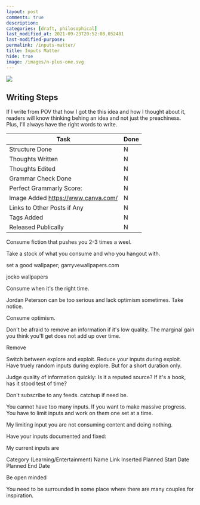 ```yaml
---
layout: post
comments: true
description:
categories: [draft, philosophical]
last_modified_at: 2021-09-23T20:52:08.052481
last-modified-purpose:
permalink: /inputs-matter/
title: Inputs Matter
hide: true
image: /images/n-plus-one.svg
---
```

![](/images/switch-jobs.jpg)

## Writing Steps

If I write from POV that how I got the this idea and how I thought about it, readers will know thinking behing an idea and not just the preachiness. Plus, I'll always have the right words to write.

| Task                        | Done |
|-----------------------------|------|
| Structure Done              | N    |
| Thoughts Written            | N    |
| Thoughts Edited             | N    |
| Grammar Check Done          | N    |
| Perfect Grammarly Score:    | N    |
| Image Added  https://www.canva.com/                | N    |
| Links to Other Posts if Any | N    |
| Tags Added                  | N    |
| Released Publically         | N    |


Consume fiction that pushes you 2-3 times a weel.

Take a stock of what you consume and who you hangout with.

set a good wallpaper; garryvewallpapers.com

jocko wallpapers


Consume when it's the right time. 

Jordan Peterson can be too serious and lack optimism sometimes. Take notice.

Consume optimism.


Don't be afraid to remove an information if it's low quality. The marginal gain you think you'll get does not add up over time.

Remove 


Switch between explore and exploit.
Reduce your inputs during exploit.
Have truely random inputs during explore. But for a short duration only.


Judge quality of information quickly: Is it a reputed source? If it's a book, has it stood test of time?


Don't subscribe to any feeds. catchup if need be.

You cannot have too many inputs. If you want to make massive progress. You have to limit inputs and work on them one set at a time.

My limiting input you are not consuming content and doing nothing.

Have your inputs documented and fixed:

My current inputs are 

Category (Learning/Entertainment) Name Link Inserted Planned Start Date Planned End Date



Be open minded

You need to be surrounded in some place where there are many couples for inspiration.


